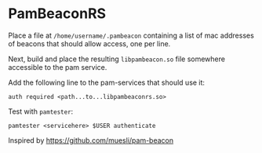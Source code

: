 # PamBeaconRS

Place a file at `/home/username/.pambeacon` containing a list of mac addresses
of beacons that should allow access, one per line.

Next, build and place the resulting `libpambeacon.so` file somewhere accessible
to the pam service.

Add the following line to the pam-services that should use it:
```
auth required <path...to...libpambeaconrs.so>
```

Test with `pamtester`:

```shell
pamtester <servicehere> $USER authenticate
```

Inspired by https://github.com/muesli/pam-beacon